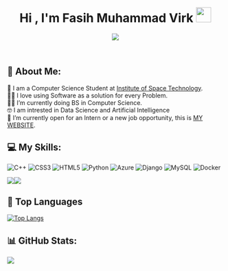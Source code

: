 <h1 align="center">Hi , I'm Fasih Muhammad Virk <img src="https://media.giphy.com/media/hvRJCLFzcasrR4ia7z/giphy.gif" width="35"></h1>
<p align="center">
  <a href="https://github.com/DenverCoder1/readme-typing-svg"><img src="https://readme-typing-svg.herokuapp.com?font=Time+New+Roman&color=%23C8BE25&size=25&center=true&vCenter=true&width=600&height=100&lines=Computer+Science+Student;Software+Developer;Pythonista;Always+learning+new+things"></a>
</p>

<br>

	
## 💫 About Me:
🏫 I am a Computer Science Student at <a href='https://ist.edu.pk/'>Institute of Space Technology</a>.<br>🧑‍💻 I love using Software as a solution for every Problem.<br>🧑‍🎓 I’m currently doing BS in Computer Science.<br>🤓 I am intrested in Data Science and Artificial Intelligence<br>🤔 I’m currently open for an Intern or a new job opportunity, this is <a href ='https://fasihmuhammadvirk.github.io/'>MY WEBSITE</a>.

## 💻 My Skills:
![C++](https://img.shields.io/badge/c++-%2300599C.svg?style=flat&logo=c%2B%2B&logoColor=white) ![CSS3](https://img.shields.io/badge/css3-%231572B6.svg?style=flat&logo=css3&logoColor=white) ![HTML5](https://img.shields.io/badge/html5-%23E34F26.svg?style=flat&logo=html5&logoColor=white) ![Python](https://img.shields.io/badge/python-3670A0?style=flat&logo=python&logoColor=ffdd54) ![Azure](https://img.shields.io/badge/azure-%230072C6.svg?style=flat&logo=azure-devops&logoColor=white) ![Django](https://img.shields.io/badge/django-%23092E20.svg?style=flat&logo=django&logoColor=white) ![MySQL](https://img.shields.io/badge/mysql-%2300f.svg?style=flat&logo=mysql&logoColor=white) ![Docker](https://img.shields.io/badge/docker-%230db7ed.svg?style=flat&logo=docker&logoColor=white)

<div style="display: flex; flex-direction: row;">
 <img class="img" src="https://github-readme-stats-git-masterrstaa-rickstaa.vercel.app/api/top-langs/?username=FasihMuhammadVirk&theme=tokyonight&hide_progress=true&hide_border=false&langs_count=10" />
	
 <img class="img" src="https://github-readme-streak-stats.herokuapp.com/?user=FasihMuhammadVirk&theme=tokyonight&hide_border=false" />
</div>

## 📔 Top Languages
[![Top Langs](https://github-readme-stats-git-masterrstaa-rickstaa.vercel.app/api/top-langs/?username=FasihMuhammadVirk&theme=tokyonight&hide_progress=true&hide_border=false&langs_count=10)](https://github.com/FasihMuhammadVirk/github-readme-stats)

## 📊 GitHub Stats:
![](https://github-readme-streak-stats.herokuapp.com/?user=FasihMuhammadVirk&theme=tokyonight&hide_border=false)<br/>



